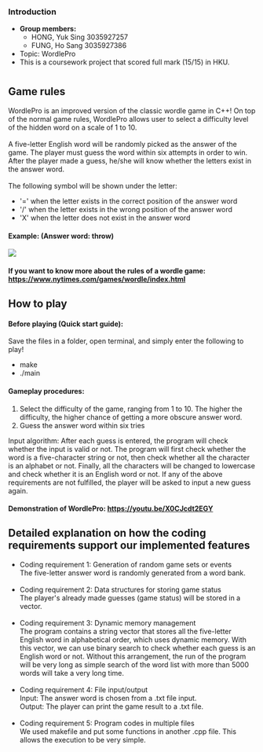 ### Introduction
* **Group members:** 
  * HONG, Yuk Sing 3035927257 
  * FUNG, Ho Sang 3035927386
* Topic: WordlePro
* This is a coursework project that scored full mark (15/15) in HKU.
#
## Game rules
WordlePro is an improved version of the classic wordle game in C++! On top of the normal game rules, WordlePro allows user to select a difficulty level of the hidden word on a scale of 1 to 10. <br /> <br />
A five-letter English word will be randomly picked as the answer of the game. The player must guess the word within six attempts in order to win. After the player made a guess, he/she will know whether the letters exist in the answer word. <br /> <br />
The following symbol will be shown under the letter:
- '=' when the letter exists in the correct position of the answer word
- '/' when the letter exists in the wrong position of the answer word
- 'X' when the letter does not exist in the answer word<br />
#### Example: (Answer word: throw)
![](https://i.imgur.com/2CTGb0N.png)
#### If you want to know more about the rules of a wordle game: https://www.nytimes.com/games/wordle/index.html

## How to play

#### Before playing (Quick start guide):
Save the files in a folder, open terminal, and simply enter the following to play!
- make
- ./main

#### Gameplay procedures:
1. Select the difficulty of the game, ranging from 1 to 10. The higher the difficulty, the higher chance of getting a more obscure answer word.
2. Guess the answer word within six tries

Input algorithm: After each guess is entered, the program will check whether the input is valid or not. The program will first check whether the word is a five-character string or not, then check whether all the character is an alphabet or not. Finally, all the characters will be changed to lowercase and check whether it is an English word or not. If any of the above requirements are not fulfilled, the player will be asked to input a new guess again.

#### Demonstration of WordlePro: https://youtu.be/X0CJcdt2EGY

## Detailed explanation on how the coding requirements support our implemented features
- Coding requirement 1: Generation of random game sets or events <br />
The five-letter answer word is randomly generated from a word bank. <br /> <br />
- Coding requirement 2: Data structures for storing game status <br />
The player's already made guesses (game status) will be stored in a vector. <br /> <br />
- Coding requirement 3: Dynamic memory management <br />
The program contains a string vector that stores all the five-letter English word in alphabetical order, which uses dynamic memory. With this vector, we can use binary search to check whether each guess is an English word or not. Without this arrangement, the run of the program will be very long as simple search of the word list with more than 5000 words will take a very long time. <br /> <br />
- Coding requirement 4: File input/output <br />
Input: The answer word is chosen from a .txt file input. <br />
Output: The player can print the game result to a .txt file. <br /> <br />
- Coding requirement 5: Program codes in multiple files <br />
We used makefile and put some functions in another .cpp file. This allows the execution to be very simple. <br />
##
